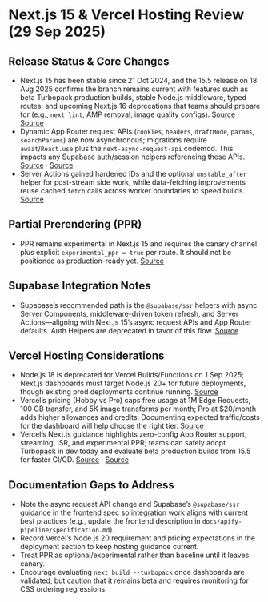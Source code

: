# Next.js 15 & Vercel Hosting Review (29 Sep 2025)

## Release Status & Core Changes
- Next.js 15 has been stable since 21 Oct 2024, and the 15.5 release on 18 Aug 2025 confirms the branch remains current with features such as beta Turbopack production builds, stable Node.js middleware, typed routes, and upcoming Next.js 16 deprecations that teams should prepare for (e.g., `next lint`, AMP removal, image quality configs). [Source](https://nextjs.org/blog/next-15) · [Source](https://nextjs.org/blog/next-15-5)
- Dynamic App Router request APIs (`cookies`, `headers`, `draftMode`, `params`, `searchParams`) are now asynchronous; migrations require `await`/`React.use` plus the `next-async-request-api` codemod. This impacts any Supabase auth/session helpers referencing these APIs. [Source](https://nextjs.org/blog/next-15) · [Source](https://nextjs.org/docs/messages/sync-dynamic-apis)
- Server Actions gained hardened IDs and the optional `unstable_after` helper for post-stream side work, while data-fetching improvements reuse cached `fetch` calls across worker boundaries to speed builds. [Source](https://nextjs.org/blog/next-15)

## Partial Prerendering (PPR)
- PPR remains experimental in Next.js 15 and requires the canary channel plus explicit `experimental_ppr = true` per route. It should not be positioned as production-ready yet. [Source](https://nextjs.org/docs/app/api-reference/config/next-config-js/ppr)

## Supabase Integration Notes
- Supabase’s recommended path is the `@supabase/ssr` helpers with async Server Components, middleware-driven token refresh, and Server Actions—aligning with Next.js 15’s async request APIs and App Router defaults. Auth Helpers are deprecated in favor of this flow. [Source](https://supabase.com/docs/guides/auth/server-side/nextjs)

## Vercel Hosting Considerations
- Node.js 18 is deprecated for Vercel Builds/Functions on 1 Sep 2025; Next.js dashboards must target Node.js 20+ for future deployments, though existing prod deployments continue running. [Source](https://vercel.com/changelog/node-js-18-is-being-deprecated)
- Vercel’s pricing (Hobby vs Pro) caps free usage at 1M Edge Requests, 100 GB transfer, and 5K image transforms per month; Pro at $20/month adds higher allowances and credits. Documenting expected traffic/costs for the dashboard will help choose the right tier. [Source](https://vercel.com/pricing)
- Vercel’s Next.js guidance highlights zero-config App Router support, streaming, ISR, and experimental PPR; teams can safely adopt Turbopack in dev today and evaluate beta production builds from 15.5 for faster CI/CD. [Source](https://vercel.com/docs/frameworks/nextjs) · [Source](https://nextjs.org/blog/next-15-5)

## Documentation Gaps to Address
- Note the async request API change and Supabase’s `@supabase/ssr` guidance in the frontend spec so integration work aligns with current best practices (e.g., update the frontend description in `docs/apify-pipeline/specification.md`).
- Record Vercel’s Node.js 20 requirement and pricing expectations in the deployment section to keep hosting guidance current.
- Treat PPR as optional/experimental rather than baseline until it leaves canary.
- Encourage evaluating `next build --turbopack` once dashboards are validated, but caution that it remains beta and requires monitoring for CSS ordering regressions.

